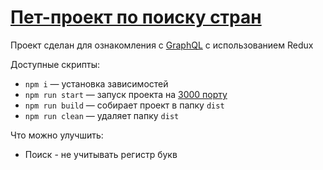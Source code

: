# [Пет-проект по поиску стран](https://pet-project-graph-ql-redux.vercel.app/)

Проект сделан для ознакомления с [GraphQL](https://graphql.com/) с использованием Redux

Доступные скрипты:
- `npm i` — установка зависимостей
- `npm run start` — запуск проекта на [3000 порту](http://localhost:3000/)
- `npm run build` — собирает проект в папку `dist`
- `npm run clean` — удаляет папку `dist`

Что можно улучшить:
- Поиск - не учитывать регистр букв
